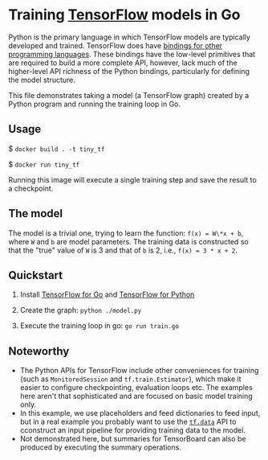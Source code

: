 # Training [TensorFlow](https://www.tensorflow.org) models in Go

Python is the primary language in which TensorFlow models are typically
developed and trained. TensorFlow does have [bindings for other programming
languages](https://www.tensorflow.org/api_docs/). These bindings have the
low-level primitives that are required to build a more complete API, however,
lack much of the higher-level API richness of the Python bindings, particularly
for defining the model structure.

This file demonstrates taking a model (a TensorFlow graph) created by a Python
program and running the training loop in Go.

## Usage

$ `docker build . -t tiny_tf`

$ `docker run tiny_tf`

Running this image will execute a single training step and save the result to a checkpoint.

## The model

The model is a trivial one, trying to learn the function: `f(x) = W\*x + b`,
where `W` and `b` are model parameters. The training data is constructed so that
the "true" value of `W` is 3 and that of `b` is 2, i.e., `f(x) = 3 * x + 2`.

## Quickstart

1.  Install [TensorFlow for Go](https://github.com/tensorflow/tensorflow/tree/master/tensorflow/go/README.md)
    and [TensorFlow for Python](https://www.tensorflow.org/install/)

2.  Create the graph: `python ./model.py`

3.  Execute the training loop in go: `go run train.go`

## Noteworthy

-   The Python APIs for TensorFlow include other conveniences for training (such
    as `MonitoredSession` and `tf.train.Estimator`), which make it easier to
    configure checkpointing, evaluation loops etc. The examples here aren't that
    sophisticated and are focused on basic model training only.
-   In this example, we use placeholders and feed dictionaries to feed input,
    but in a real example you probably want to use the
    [`tf.data`](https://www.tensorflow.org/programmers_guide/datasets) API to
    cconstruct an input pipeline for providing training data to the model.
-   Not demonstrated here, but summaries for TensorBoard can also be produced by
    executing the summary operations.


